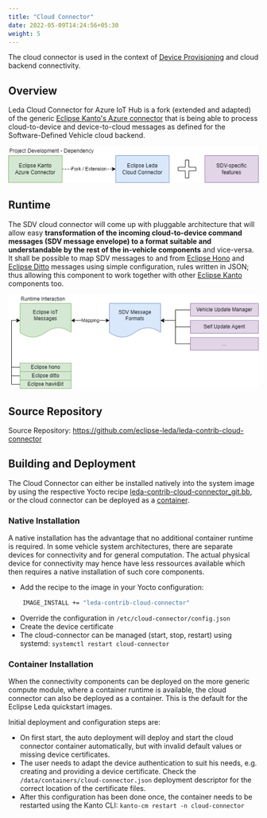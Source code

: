 ```yaml
---
title: "Cloud Connector"
date: 2022-05-09T14:24:56+05:30
weight: 5
---
```


The cloud connector is used in the context of [Device Provisioning](/leda/docs/device-provisioning/) and cloud backend connectivity.

## Overview

Leda Cloud Connector for Azure IoT Hub is a fork (extended and adapted) of the generic [Eclipse Kanto's Azure connector](https://github.com/eclipse-kanto/azure-connector) that is being able to process cloud-to-device and device-to-cloud messages as defined for the Software-Defined Vehicle cloud backend.

![Cloud Connector Fork Relationship](./cloud-connector-fork.png)

## Runtime

The SDV cloud connector will come up with pluggable architecture that will allow easy **transformation of the incoming cloud-to-device command messages (SDV message envelope) to a format suitable and understandable by the rest of the in-vehicle components** and vice-versa. It shall be possible to map SDV messages to and from [Eclipse Hono](https://www.eclipse.org/hono/docs/concepts/connecting-devices/) and [Eclipse Ditto](https://www.eclipse.org/ditto/) messages using simple configuration, rules written in JSON; thus allowing this component to work together with other [Eclipse Kanto](https://websites.eclipseprojects.io/kanto/) components too.

![Cloud Connector Runtime View](./cloud-connector-runtime.png)

## Source Repository

Source Repository: <https://github.com/eclipse-leda/leda-contrib-cloud-connector>

## Building and Deployment

The Cloud Connector can either be installed natively into the system image by using the respective Yocto recipe [leda-contrib-cloud-connector_git.bb](https://github.com/eclipse-leda/meta-leda/blob/main/meta-leda-components/recipes-sdv/eclipse-leda/leda-contrib-cloud-connector_git.bb), or the cloud connector can be deployed as a [container](https://github.com/eclipse-leda/leda-contrib-cloud-connector/pkgs/container/leda-contrib-cloud-connector%2Fcloudconnector).

### Native Installation

A native installation has the advantage that no additional container runtime is required. In some vehicle system architectures, there are separate devices for connectivity and for general computation. The actual physical device for connectivity may hence have less ressources available which then requires a native installation of such core components.

- Add the recipe to the image in your Yocto configuration:

```bash
    IMAGE_INSTALL += "leda-contrib-cloud-connector"
```

- Override the configuration in `/etc/cloud-connector/config.json`
- Create the device certificate
- The cloud-connector can be managed (start, stop, restart) using systemd: `systemctl restart cloud-connector`

### Container Installation

When the connectivity components can be deployed on the more generic compute module, where a container runtime is available, the cloud connector can also be deployed as a container. This is the default for the Eclipse Leda quickstart images.

Initial deployment and configuration steps are:

- On first start, the auto deployment will deploy and start the cloud connector container automatically, but with invalid default values or missing device certificates.
- The user needs to adapt the device authentication to suit his needs, e.g. creating and providing a device certificate. Check the `/data/containers/cloud-connector.json` deployment descriptor for the correct location of the certificate files.
- After this configuration has been done once, the container needs to be restarted using the Kanto CLI: `kanto-cm restart -n cloud-connector`
